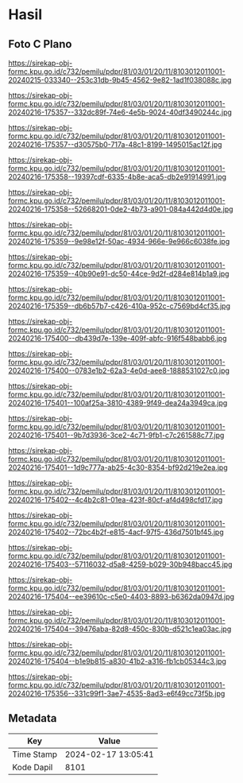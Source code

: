 # Hasil

## Foto C Plano

https://sirekap-obj-formc.kpu.go.id/c732/pemilu/pdpr/81/03/01/20/11/8103012011001-20240215-033340--253c31db-9b45-4562-9e82-1ad1f038088c.jpg

https://sirekap-obj-formc.kpu.go.id/c732/pemilu/pdpr/81/03/01/20/11/8103012011001-20240216-175357--332dc89f-74e6-4e5b-9024-40df3490244c.jpg

https://sirekap-obj-formc.kpu.go.id/c732/pemilu/pdpr/81/03/01/20/11/8103012011001-20240216-175357--d30575b0-717a-48c1-8199-1495015ac12f.jpg

https://sirekap-obj-formc.kpu.go.id/c732/pemilu/pdpr/81/03/01/20/11/8103012011001-20240216-175358--19397cdf-6335-4b8e-aca5-db2e91914991.jpg

https://sirekap-obj-formc.kpu.go.id/c732/pemilu/pdpr/81/03/01/20/11/8103012011001-20240216-175358--52668201-0de2-4b73-a901-084a442d4d0e.jpg

https://sirekap-obj-formc.kpu.go.id/c732/pemilu/pdpr/81/03/01/20/11/8103012011001-20240216-175359--9e98e12f-50ac-4934-966e-9e966c6038fe.jpg

https://sirekap-obj-formc.kpu.go.id/c732/pemilu/pdpr/81/03/01/20/11/8103012011001-20240216-175359--40b90e91-dc50-44ce-9d2f-d284e814b1a9.jpg

https://sirekap-obj-formc.kpu.go.id/c732/pemilu/pdpr/81/03/01/20/11/8103012011001-20240216-175359--db6b57b7-c426-410a-952c-c7569bd4cf35.jpg

https://sirekap-obj-formc.kpu.go.id/c732/pemilu/pdpr/81/03/01/20/11/8103012011001-20240216-175400--db439d7e-139e-409f-abfc-916f548babb6.jpg

https://sirekap-obj-formc.kpu.go.id/c732/pemilu/pdpr/81/03/01/20/11/8103012011001-20240216-175400--0783e1b2-62a3-4e0d-aee8-1888531027c0.jpg

https://sirekap-obj-formc.kpu.go.id/c732/pemilu/pdpr/81/03/01/20/11/8103012011001-20240216-175401--100af25a-3810-4389-9f49-dea24a3949ca.jpg

https://sirekap-obj-formc.kpu.go.id/c732/pemilu/pdpr/81/03/01/20/11/8103012011001-20240216-175401--9b7d3936-3ce2-4c71-9fb1-c7c261588c77.jpg

https://sirekap-obj-formc.kpu.go.id/c732/pemilu/pdpr/81/03/01/20/11/8103012011001-20240216-175401--1d9c777a-ab25-4c30-8354-bf92d219e2ea.jpg

https://sirekap-obj-formc.kpu.go.id/c732/pemilu/pdpr/81/03/01/20/11/8103012011001-20240216-175402--4c4b2c81-01ea-423f-80cf-af4d498cfd17.jpg

https://sirekap-obj-formc.kpu.go.id/c732/pemilu/pdpr/81/03/01/20/11/8103012011001-20240216-175402--72bc4b2f-e815-4acf-97f5-436d7501bf45.jpg

https://sirekap-obj-formc.kpu.go.id/c732/pemilu/pdpr/81/03/01/20/11/8103012011001-20240216-175403--57116032-d5a8-4259-b029-30b948bacc45.jpg

https://sirekap-obj-formc.kpu.go.id/c732/pemilu/pdpr/81/03/01/20/11/8103012011001-20240216-175404--ee39610c-c5e0-4403-8893-b6362da0947d.jpg

https://sirekap-obj-formc.kpu.go.id/c732/pemilu/pdpr/81/03/01/20/11/8103012011001-20240216-175404--39476aba-82d8-450c-830b-d521c1ea03ac.jpg

https://sirekap-obj-formc.kpu.go.id/c732/pemilu/pdpr/81/03/01/20/11/8103012011001-20240216-175404--b1e9b815-a830-41b2-a316-fb1cb05344c3.jpg

https://sirekap-obj-formc.kpu.go.id/c732/pemilu/pdpr/81/03/01/20/11/8103012011001-20240216-175356--331c99f1-3ae7-4535-8ad3-e6f49cc73f5b.jpg


## Metadata

| Key        | Value               |
| ---------- | ------------------- |
| Time Stamp | 2024-02-17 13:05:41 |
| Kode Dapil | 8101                |



